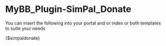 # MyBB_Plugin-SimPal_Donate

You can insert the following into your portal and or index or both templates to suite your needs

{$simpaldonate}
